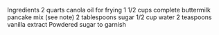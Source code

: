 Ingredients
2 quarts canola oil for frying
1 1/2 cups complete buttermilk pancake mix (see note)
2 tablespoons sugar
1/2 cup water
2 teaspoons vanilla extract
Powdered sugar to garnish